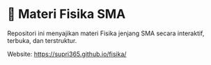 # 📘 Materi Fisika SMA

Repositori ini menyajikan materi Fisika jenjang SMA secara interaktif, terbuka, dan terstruktur.

Website: https://supri365.github.io/fisika/
